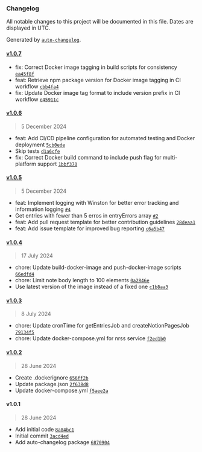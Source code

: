 ### Changelog

All notable changes to this project will be documented in this file. Dates are displayed in UTC.

Generated by [`auto-changelog`](https://github.com/CookPete/auto-changelog).

#### [v1.0.7](https://github.com/isvaku/notion-rss/compare/v1.0.6...v1.0.7)

- fix: Correct Docker image tagging in build scripts for consistency [`ea45f8f`](https://github.com/isvaku/notion-rss/commit/ea45f8f01836b5497898412bf6c3cd8a71de253e)
- feat: Retrieve npm package version for Docker image tagging in CI workflow [`cbb4fa4`](https://github.com/isvaku/notion-rss/commit/cbb4fa4c9ec92c510781e4d5dc45c15014b35334)
- fix: Update Docker image tag format to include version prefix in CI workflow [`e45911c`](https://github.com/isvaku/notion-rss/commit/e45911c44eecaac6d673817d3f1959954c2ed22a)

#### [v1.0.6](https://github.com/isvaku/notion-rss/compare/v1.0.5...v1.0.6)

> 5 December 2024

- feat: Add CI/CD pipeline configuration for automated testing and Docker deployment [`5cb0ede`](https://github.com/isvaku/notion-rss/commit/5cb0ede3be491d332773872689143209c2e60801)
- Skip tests [`d1a6cfe`](https://github.com/isvaku/notion-rss/commit/d1a6cfebc5f36ff4b98245720e3636e0996fce86)
- fix: Correct Docker build command to include push flag for multi-platform support [`1bbf370`](https://github.com/isvaku/notion-rss/commit/1bbf3702b188631de5e12bdac34d53fa255588fb)

#### [v1.0.5](https://github.com/isvaku/notion-rss/compare/v1.0.4...v1.0.5)

> 5 December 2024

- feat: Implement logging with Winston for better error tracking and information logging [`#4`](https://github.com/isvaku/notion-rss/pull/4)
- Get entries with fewer than 5 erros in entryErrors array [`#2`](https://github.com/isvaku/notion-rss/pull/2)
- feat: Add pull request template for better contribution guidelines [`28deaa1`](https://github.com/isvaku/notion-rss/commit/28deaa1435624559275ed6ff053fea62ab365d7e)
- feat: Add issue template for improved bug reporting [`c6a5b47`](https://github.com/isvaku/notion-rss/commit/c6a5b478cc61f1883839db868042521d946298e7)

#### [v1.0.4](https://github.com/isvaku/notion-rss/compare/v1.0.3...v1.0.4)

> 17 July 2024

- chore: Update build-docker-image and push-docker-image scripts [`66edfd4`](https://github.com/isvaku/notion-rss/commit/66edfd42279977e67dfc6b8f37a27374e5b37fd3)
- chore: Limit note body length to 100 elements [`0a2846e`](https://github.com/isvaku/notion-rss/commit/0a2846ee516a447fc7739b20c24759c00d6d081d)
- Use latest version of the image instead of a fixed one [`c1b8aa3`](https://github.com/isvaku/notion-rss/commit/c1b8aa311d733b35e85cafec57200c85e95dcd25)

#### [v1.0.3](https://github.com/isvaku/notion-rss/compare/v1.0.2...v1.0.3)

> 8 July 2024

- chore: Update cronTime for getEntriesJob and createNotionPagesJob [`79134f5`](https://github.com/isvaku/notion-rss/commit/79134f5f9c12febdb45bee6f5c631aa40586e91d)
- chore: Update docker-compose.yml for nrss service [`f2ed1b0`](https://github.com/isvaku/notion-rss/commit/f2ed1b0b65b2e6e4eb58244fb154192fe121d60f)

#### [v1.0.2](https://github.com/isvaku/notion-rss/compare/v1.0.1...v1.0.2)

> 28 June 2024

- Create .dockerignore [`656ff2b`](https://github.com/isvaku/notion-rss/commit/656ff2bb48ec035e971eb4a7fa55458222ac89bc)
- Update package.json [`2f638d8`](https://github.com/isvaku/notion-rss/commit/2f638d8cccb24981ffba6ff3e4cc4d2e0b2dff25)
- Update docker-compose.yml [`f5aee2a`](https://github.com/isvaku/notion-rss/commit/f5aee2ae402cae01b53863da7bd068df1c88937b)

#### v1.0.1

> 28 June 2024

- Add initial code [`8a84bc1`](https://github.com/isvaku/notion-rss/commit/8a84bc1c4d1c62ff029e4075df13c1b1ca5d0c70)
- Initial commit [`3acd4ed`](https://github.com/isvaku/notion-rss/commit/3acd4ed8891b7312c0f7d1d120cddbf510a13d5a)
- Add auto-changelog package [`6870904`](https://github.com/isvaku/notion-rss/commit/68709044294a13e8d09ce502a3a6afc2a26c38ac)
